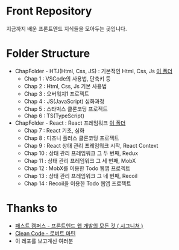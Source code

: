# Front Repository
지금까지 배운 프론트엔드 지식들을 모아두는 곳입니다.

# Folder Structure
- ChapFolder - HTJ(Html, Css, JS) : 기본적인 Html, Css, Js [이 폴더](https://github.com/BackdevHong/Front-All/tree/main/ChapFolder-HTJ)
    - Chap 1 : VSCode의 사용법, 단축키 등
    - Chap 2 : Html, Css, Js 기본 사용법
    - Chap 3 : 오버워치1 프로젝트
    - Chap 4 : JS(JavaScript) 심화과정
    - Chap 5 : 스타벅스 클론코딩 프로젝트
    - Chap 6 : TS(TypeScript)
- ChapFolder - React : React 프레임워크 [이 폴더](https://github.com/BackdevHong/Front-All/tree/main/ChapFolder-React)
    - Chap 7 : React 기초, 심화
    - Chap 8 : 디즈니 플러스 클론코딩 프로젝트
    - Chap 9 : React 상태 관리 프레임워크 시작, React Context
    - Chap 10 : 상태 관리 프레임워크 그 두 번째, Redux
    - Chap 11 : 상태 관리 프레임워크 그 세 번째, MobX
    - Chap 12 : MobX를 이용한 Todo 웹앱 프로젝트
    - Chap 13 : 상태 관리 프레임워크 그 네 번째, Recoil
    - Chap 14 : Recoil을 이용한 Todo 웹앱 프로젝트

# Thanks to
- [패스트 캠퍼스 - 프론트엔드 웹 개발의 모든 것 ( 시그니쳐 )](https://fastcampus.co.kr/dev_online_fesignature)
- [Clean Code - 로버트 마틴](https://www.yes24.com/Product/Goods/11681152)
- 이 레포를 보고계신 여러분